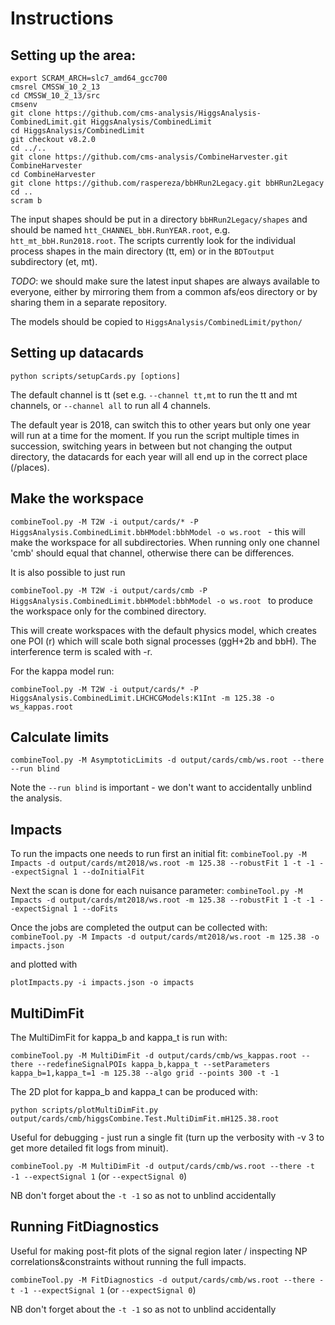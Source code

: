 # Instructions

## Setting up the area:

```
export SCRAM_ARCH=slc7_amd64_gcc700
cmsrel CMSSW_10_2_13
cd CMSSW_10_2_13/src
cmsenv
git clone https://github.com/cms-analysis/HiggsAnalysis-CombinedLimit.git HiggsAnalysis/CombinedLimit
cd HiggsAnalysis/CombinedLimit
git checkout v8.2.0
cd ../..
git clone https://github.com/cms-analysis/CombineHarvester.git CombineHarvester
cd CombineHarvester
git clone https://github.com/raspereza/bbHRun2Legacy.git bbHRun2Legacy
cd ..
scram b
```

The input shapes should be put in a directory `bbHRun2Legacy/shapes` and should be named `htt_CHANNEL_bbH.RunYEAR.root`, e.g. `htt_mt_bbH.Run2018.root`.
The scripts currently look for the individual process shapes in the main directory (tt, em) or in the `BDToutput` subdirectory (et, mt).

*TODO*: we should make sure the latest input shapes are always available to everyone, either by mirroring them from a common afs/eos directory or by sharing them in a separate repository.

The models should be copied to `HiggsAnalysis/CombinedLimit/python/`

## Setting up datacards

`python scripts/setupCards.py [options]`

The default channel is tt (set e.g. `--channel tt,mt` to run the tt and mt channels, or `--channel all` to run all 4 channels.
 
The default year is 2018, can switch this to other years but only one year will run at a time for the moment. If you run the script multiple times in succession, switching years in between but not changing the output directory, the datacards for each year will all end up in the correct place (/places).

## Make the workspace

`combineTool.py -M T2W -i output/cards/* -P HiggsAnalysis.CombinedLimit.bbHModel:bbhModel -o ws.root ` - this will make the workspace for all subdirectories. When running only one channel 'cmb' should equal that channel, otherwise there can be differences.

It is also possible to just run

`combineTool.py -M T2W -i output/cards/cmb -P HiggsAnalysis.CombinedLimit.bbHModel:bbhModel -o ws.root ` to produce the workspace only for the combined directory.

This will create workspaces with the default physics model, which creates one POI (r) which will scale both signal processes (ggH+2b and bbH). The interference term is scaled with -r.

For the kappa model run:

`combineTool.py -M T2W -i output/cards/* -P HiggsAnalysis.CombinedLimit.LHCHCGModels:K1Int -m 125.38 -o ws_kappas.root`

## Calculate limits

`combineTool.py -M AsymptoticLimits -d output/cards/cmb/ws.root --there --run blind`

Note the `--run blind` is important - we don't want to accidentally unblind the analysis.

## Impacts

To run the impacts one needs to run first an initial fit:
`combineTool.py -M Impacts -d output/cards/mt2018/ws.root -m 125.38 --robustFit 1 -t -1 --expectSignal 1 --doInitialFit`

Next the scan is done for each nuisance parameter:
`combineTool.py -M Impacts -d output/cards/mt2018/ws.root -m 125.38 --robustFit 1 -t -1 --expectSignal 1 --doFits`

Once the jobs are completed the output can be collected with:
`combineTool.py -M Impacts -d output/cards/mt2018/ws.root -m 125.38 -o impacts.json`

and plotted with

`plotImpacts.py -i impacts.json -o impacts`

## MultiDimFit
The MultiDimFit for kappa_b and kappa_t is run with:

`combineTool.py -M MultiDimFit -d output/cards/cmb/ws_kappas.root --there --redefineSignalPOIs kappa_b,kappa_t --setParameters kappa_b=1,kappa_t=1 -m 125.38 --algo grid --points 300 -t -1`

The 2D plot for kappa_b and kappa_t can be produced with:

`python scripts/plotMultiDimFit.py output/cards/cmb/higgsCombine.Test.MultiDimFit.mH125.38.root`

Useful for debugging - just run a single fit (turn up the verbosity with -v 3 to get more detailed fit logs from minuit).

`combineTool.py -M MultiDimFit -d output/cards/cmb/ws.root --there -t -1 --expectSignal 1` (or `--expectSignal 0`) 

NB don't forget about the `-t -1` so as not to unblind accidentally

## Running FitDiagnostics
Useful for making post-fit plots of the signal region later / inspecting NP correlations&constraints without running the full impacts.

`combineTool.py -M FitDiagnostics -d output/cards/cmb/ws.root --there -t -1 --expectSignal 1` (or `--expectSignal 0`) 

NB don't forget about the `-t -1` so as not to unblind accidentally

